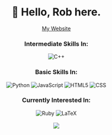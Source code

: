 <h1 align = "center">👋 Hello, Rob here.</h1>



<p align="center">
<a href="https://shinrobu.github.io/">My Website</a>
</p>

<h3 align="center">Intermediate Skills In:</h3>

<p align="center">
  <img alt = "C++" src = "https://img.shields.io/badge/-C%2B%2B-00599C?style=for-the-badge&logo=cplusplus">
</p>
 
<h3 align="center">Basic Skills In:</h3>
<p align="center">
  <img alt = "Python" src = "https://img.shields.io/badge/-Python-3776AB?style=for-the-badge&logo=Python&logoColor=white">
  <img alt = "JavaScript" src = "https://img.shields.io/badge/-JavaScript-orange?style=for-the-badge&logo=javascript">
  <img alt = "HTML5" src = "https://img.shields.io/badge/-HTML5-E34F26?style=for-the-badge&logo=html5&logoColor=white">
  <img alt = "CSS" src = "https://img.shields.io/badge/-CSS-1572B6?style=for-the-badge&logo=css3">
</p>

<h3 align="center">Currently Interested In:</h3>

<p align = "center">
  <img alt = "Ruby" src = "https://img.shields.io/badge/-Ruby-FF0000?style=for-the-badge&logo=Ruby">
  <img alt = "LaTeX" src = "https://img.shields.io/badge/-LaTeX-008080?style=for-the-badge&logo=latex">
  <br>
  <br>
  <img src = "https://github-readme-stats.vercel.app/api?username=shinrobu&theme=material-palenight">
</p>

<!---
shinrobu/shinrobu is a ✨ special ✨ repository because its `README.md` (this file) appears on your GitHub profile.
You can click the Preview link to take a look at your changes.
--->
